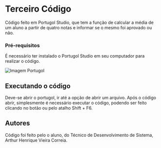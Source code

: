 # Terceiro Código 

Código feito em Portugol Studio, que tem a função de calcular a média de um aluno a partir de quatro notas e informar se o mesmo foi aprovado ou não.



### Pré-requisitos

É necessário ter instalado o Portugol Studio em seu computador para realizar o código.

![Imagem Portugol](https://www.google.com/search?sca_esv=194bdda085d0ced6&rlz=1C1GCEU_pt-BRBR1123BR1123&q=portugol&udm=2&fbs=AEQNm0AuaLfhdrtx2b9ODfK0pnmi046uB92frSWoVskpBryHTrdWqiVbaH6EqK0Fq9hkAkqKVRfj84cRZhjamCpjPYz8LQ-IQpmKSeAeXTxtH9u0l3t2voQsa3ChJWG5bHKo9DnkW_zMtethuXjaYgiYqo_2zcWIMugU5yzzSFFtxbGoWJK-Jg_OPapRWJGFhdtMxNSvjlkxsqLDb3CatHHlI_X2GbhtOQ&sa=X&ved=2ahUKEwjJ2N-r0L6IAxWgO7kGHWXdAwQQtKgLegQIFBAB&biw=1440&bih=773&dpr=1#imgrc=i6LIq-xCfmjQIM&imgdii=FCvwEUzV_yhWxM)



## Executando o código

Deve-se abrir o portugol, ir até a opção de abrir um arquivo. Após o código abrir, simplesmente é necessário executar o código, podendo ser feito clicando no botão ou pelo atalho Shift + F6.



##  Autores

Código foi feito pelo o aluno, do Técnico de Desenvolvimento de Sistema, Arthur Henrique Vieira Correia.

